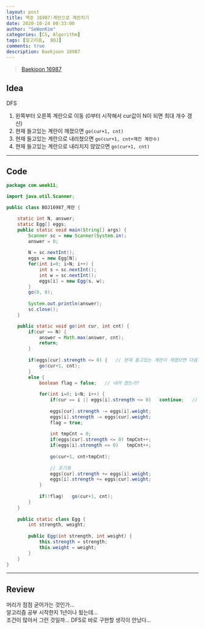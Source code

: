 ```yaml
---
layout: post
title: 백준 16987:계란으로 계란치기
date: 2020-10-24 00:33:00
author: "SeWonKim"
categories: [CS, Algorithm]
tags: [알고리즘,  BOJ]
comments: true
description: Baekjoon 16987
---
```


> [Baekjoon 16987](https://www.acmicpc.net/problem/16987)

## Idea

DFS

1. 왼쪽부터 오른쪽 계란으로 이동 (0부터 시작해서 cur값이 N이 되면 최대 개수 갱신)
2. 현재 들고있는 계란이 깨졌으면 `go(cur+1, cnt)`
3. 현재 들고있는 계란으로 내리쳤으면 `go(cur+1, cnt+깨진 계란수)`
4. 현재 들고있는 계란으로 내리치지 않았으면 `go(cur+1, cnt)`

---

## Code

```java
package com.week11;

import java.util.Scanner;

public class BOJ16987_계란 {

	static int N, answer;
	static Egg[] eggs;
	public static void main(String[] args) {
		Scanner sc = new Scanner(System.in);
		answer = 0;
		
		N = sc.nextInt();
		eggs = new Egg[N];
		for(int i=0; i<N; i++) {
			int s = sc.nextInt();
			int w = sc.nextInt();
			eggs[i] = new Egg(s, w);
		}
		go(0, 0);
		
		System.out.println(answer);
		sc.close();
	}

	public static void go(int cur, int cnt) {
		if(cur == N) {
			answer = Math.max(answer, cnt);
			return;
		}
		
		if(eggs[cur].strength <= 0) {	// 현재 들고있는 계란이 깨졌으면 다음으로 넘어감
			go(cur+1, cnt);
		}
		else {
			boolean flag = false;	// 내려 쳤는가?
			
			for(int i=0; i<N; i++) {
				if(cur == i || eggs[i].strength <= 0)	continue;	// 들고있는 계란 or 깨진 계란이면 skip
				
				eggs[cur].strength -= eggs[i].weight;
				eggs[i].strength -= eggs[cur].weight;
				flag = true;
				
				int tmpCnt = 0;
				if(eggs[cur].strength <= 0)	tmpCnt++;
				if(eggs[i].strength <= 0)	tmpCnt++;
				
				go(cur+1, cnt+tmpCnt);
				
				// 초기화
				eggs[cur].strength += eggs[i].weight;
				eggs[i].strength += eggs[cur].weight;
			}
			
			if(!flag)	go(cur+1, cnt);
		}
	}
	
	public static class Egg {
		int strength, weight;
		
		public Egg(int strength, int weight) {
			this.strength = strength;
			this.weight = weight;
		}
	}
}

```

---

## Review

머리가 점점 굳어가는 것인가...    
알고리즘 공부 시작한지 1년이나 됬는데...    
조건이 많아서 그런 것일까... DFS로 바로 구현할 생각이 안났다...
